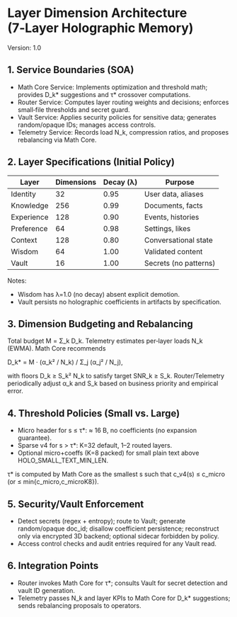 # Layer Dimension Architecture (7‑Layer Holographic Memory)

Version: 1.0

## 1. Service Boundaries (SOA)

- Math Core Service: Implements optimization and threshold math; provides D_k* suggestions and τ* crossover computations.
- Router Service: Computes layer routing weights and decisions; enforces small‑file thresholds and secret guard.
- Vault Service: Applies security policies for sensitive data; generates random/opaque IDs; manages access controls.
- Telemetry Service: Records load N_k, compression ratios, and proposes rebalancing via Math Core.

## 2. Layer Specifications (Initial Policy)

| Layer     | Dimensions | Decay (λ) | Purpose                 |
|-----------|------------|-----------|-------------------------|
| Identity  | 32         | 0.95      | User data, aliases      |
| Knowledge | 256        | 0.99      | Documents, facts        |
| Experience| 128        | 0.90      | Events, histories       |
| Preference| 64         | 0.98      | Settings, likes         |
| Context   | 128        | 0.80      | Conversational state    |
| Wisdom    | 64         | 1.00      | Validated content       |
| Vault     | 16         | 1.00      | Secrets (no patterns)   |

Notes:
- Wisdom has λ=1.0 (no decay) absent explicit demotion.
- Vault persists no holographic coefficients in artifacts by specification.

## 3. Dimension Budgeting and Rebalancing

Total budget M = Σ_k D_k. Telemetry estimates per‑layer loads N_k (EWMA). Math Core recommends

D_k* = M · (α_k² / N_k) / Σ_j (α_j² / N_j),

with floors D_k ≥ S_k² N_k to satisfy target SNR_k ≥ S_k. Router/Telemetry periodically adjust α_k and S_k based on business priority and empirical error.

## 4. Threshold Policies (Small vs. Large)

- Micro header for s ≤ τ*: ≈ 16 B, no coefficients (no expansion guarantee).
- Sparse v4 for s > τ*: K=32 default, 1–2 routed layers.
- Optional micro+coeffs (K=8 packed) for small plain text above HOLO_SMALL_TEXT_MIN_LEN.

τ* is computed by Math Core as the smallest s such that c_v4(s) ≤ c_micro (or ≤ min{c_micro,c_microK8}).

## 5. Security/Vault Enforcement

- Detect secrets (regex + entropy); route to Vault; generate random/opaque doc_id; disallow coefficient persistence; reconstruct only via encrypted 3D backend; optional sidecar forbidden by policy.
- Access control checks and audit entries required for any Vault read.

## 6. Integration Points

- Router invokes Math Core for τ*; consults Vault for secret detection and vault ID generation.
- Telemetry passes N_k and layer KPIs to Math Core for D_k* suggestions; sends rebalancing proposals to operators.

